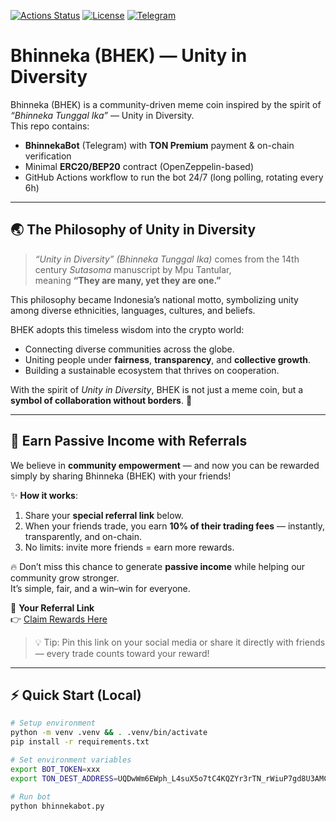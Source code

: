 [![Actions Status](https://img.shields.io/github/actions/workflow/status/EndiHariadi43/Bhinneka/bhinnekabot.yml?branch=main)](https://github.com/EndiHariadi43/Bhinneka/actions/workflows/bhinnekabot.yml)
[![License](https://img.shields.io/badge/License-Apache%202.0-blue.svg)](./LICENSE)
[![Telegram](https://img.shields.io/badge/Telegram-@BHEK_bot-26A5E4?logo=telegram&logoColor=white)](https://t.me/BHEK_bot)

# Bhinneka (BHEK) — Unity in Diversity

Bhinneka (BHEK) is a community-driven meme coin inspired by the spirit of *“Bhinneka Tunggal Ika”* — Unity in Diversity.  
This repo contains:
- **BhinnekaBot** (Telegram) with **TON Premium** payment & on-chain verification  
- Minimal **ERC20/BEP20** contract (OpenZeppelin-based)  
- GitHub Actions workflow to run the bot 24/7 (long polling, rotating every 6h)

---

## 🌏 The Philosophy of Unity in Diversity

> *“Unity in Diversity” (Bhinneka Tunggal Ika)* comes from the 14th century *Sutasoma* manuscript by Mpu Tantular,  
> meaning **“They are many, yet they are one.”**  

This philosophy became Indonesia’s national motto, symbolizing unity among diverse ethnicities, languages, cultures, and beliefs.  

BHEK adopts this timeless wisdom into the crypto world:  
- Connecting diverse communities across the globe.  
- Uniting people under **fairness**, **transparency**, and **collective growth**.  
- Building a sustainable ecosystem that thrives on cooperation.  

With the spirit of *Unity in Diversity*, BHEK is not just a meme coin, but a **symbol of collaboration without borders**. 🚀  

---

## 🚀 Earn Passive Income with Referrals

We believe in **community empowerment** — and now you can be rewarded simply by sharing Bhinneka (BHEK) with your friends!

✨ **How it works**:  
1. Share your **special referral link** below.  
2. When your friends trade, you earn **10% of their trading fees** — instantly, transparently, and on-chain.  
3. No limits: invite more friends = earn more rewards.

🔥 Don’t miss this chance to generate **passive income** while helping our community grow stronger.  
It’s simple, fair, and a win–win for everyone.

🔗 **Your Referral Link**  
👉 [Claim Rewards Here](https://four.meme/token/0x10bf27e03364b9cb471641893bbe4895dddc4444?code=K3QL9TE2KCHC)

> 💡 Tip: Pin this link on your social media or share it directly with friends — every trade counts toward your reward!

---

## ⚡ Quick Start (Local)

```bash
# Setup environment
python -m venv .venv && . .venv/bin/activate
pip install -r requirements.txt

# Set environment variables
export BOT_TOKEN=xxx
export TON_DEST_ADDRESS=UQDwWm6EWph_L4suX5o7tC4KQZYr3rTN_rWiuP7gd8U3AMC5           # your TON wallet

# Run bot
python bhinnekabot.py
